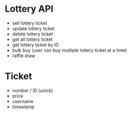 # Lottery API

- sell lottery ticket
- update lottery ticket
- delete lottery ticket
- get all lottery ticket
- get lottery ticket by ID
- bulk buy (user can buy multiple lottery ticket at a time)
- raffle draw

# Ticket

- number / ID (unick)
- price
- username
- timestamp
